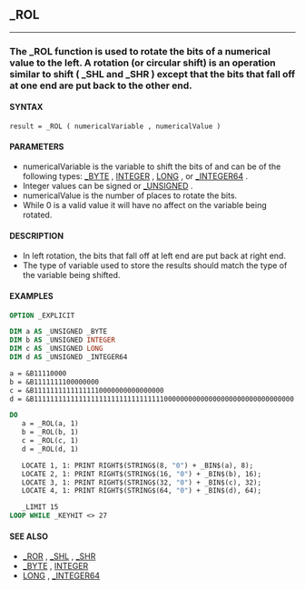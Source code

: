 ## _ROL
---

### The _ROL function is used to rotate the bits of a numerical value to the left. A rotation (or circular shift) is an operation similar to shift ( _SHL and _SHR ) except that the bits that fall off at one end are put back to the other end.

#### SYNTAX

`result = _ROL ( numericalVariable , numericalValue )`

#### PARAMETERS
* numericalVariable is the variable to shift the bits of and can be of the following types: [_BYTE](./_BYTE.md) , [INTEGER](./INTEGER.md) , [LONG](./LONG.md) , or [_INTEGER64](./_INTEGER64.md) .
* Integer values can be signed or [_UNSIGNED](./_UNSIGNED.md) .
* numericalValue is the number of places to rotate the bits.
* While 0 is a valid value it will have no affect on the variable being rotated.


#### DESCRIPTION
* In left rotation, the bits that fall off at left end are put back at right end.
* The type of variable used to store the results should match the type of the variable being shifted.


#### EXAMPLES
```vb
OPTION _EXPLICIT

DIM a AS _UNSIGNED _BYTE
DIM b AS _UNSIGNED INTEGER
DIM c AS _UNSIGNED LONG
DIM d AS _UNSIGNED _INTEGER64

a = &B11110000
b = &B1111111100000000
c = &B11111111111111110000000000000000
d = &B1111111111111111111111111111111100000000000000000000000000000000

DO
   a = _ROL(a, 1)
   b = _ROL(b, 1)
   c = _ROL(c, 1)
   d = _ROL(d, 1)

   LOCATE 1, 1: PRINT RIGHT$(STRING$(8, "0") + _BIN$(a), 8);
   LOCATE 2, 1: PRINT RIGHT$(STRING$(16, "0") + _BIN$(b), 16);
   LOCATE 3, 1: PRINT RIGHT$(STRING$(32, "0") + _BIN$(c), 32);
   LOCATE 4, 1: PRINT RIGHT$(STRING$(64, "0") + _BIN$(d), 64);

   _LIMIT 15
LOOP WHILE _KEYHIT <> 27
```
  


#### SEE ALSO
* [_ROR](./_ROR.md) , [_SHL](./_SHL.md) , [_SHR](./_SHR.md)
* [_BYTE](./_BYTE.md) , [INTEGER](./INTEGER.md)
* [LONG](./LONG.md) , [_INTEGER64](./_INTEGER64.md)
